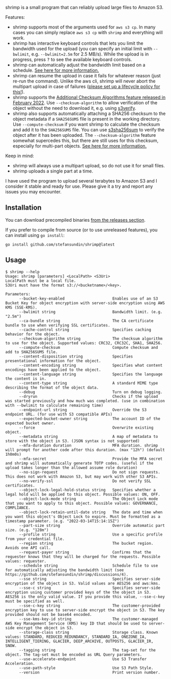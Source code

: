 shrimp is a small program that can reliably upload large files to Amazon S3.

Features:
- shrimp supports most of the arguments used for `aws s3 cp`. In many cases you can simply replace `aws s3 cp` with `shrimp` and everything will work.
- shrimp has interactive keyboard controls that lets you limit the bandwidth used for the upload (you can specify an initial limit with `--bwlimit`, e.g. `--bwlimit=2.5m` for 2.5 MB/s). While the upload is in progress, press <kbd>?</kbd> to see the available keyboard controls.
- shrimp can automatically adjust the bandwidth limit based on a schedule. [See here for more information.](https://github.com/stefansundin/s3sha256sum/discussions/4)
- shrimp can resume the upload in case it fails for whatever reason (just re-run the command). Unlike the aws cli, shrimp will never abort the multipart upload in case of failures ([please set up a lifecycle policy for this!](https://aws.amazon.com/blogs/aws-cloud-financial-management/discovering-and-deleting-incomplete-multipart-uploads-to-lower-amazon-s3-costs/)).
- shrimp supports the [Additional Checksum Algorithms feature released in February 2022](https://aws.amazon.com/blogs/aws/new-additional-checksum-algorithms-for-amazon-s3/). Use `--checksum-algorithm` to allow verification of the object without the need to download it, e.g. using [s3verify](https://github.com/stefansundin/s3verify).
- shrimp also supports automatically attaching a SHA256 checksum to the object metadata if a `SHA256SUMS` file is present in the working directory. Use `--compute-checksum` if you want shrimp to calculate the checksum and add it to the `SHA256SUMS` file. You can use [s3sha256sum](https://github.com/stefansundin/s3sha256sum) to verify the object after it has been uploaded. The `--checksum-algorithm` feature somewhat supercedes this, but there are still uses for this checksum, especially for multi-part objects. [See here for more information.](https://github.com/stefansundin/s3sha256sum/discussions/1)

Keep in mind:
- shrimp will always use a multipart upload, so do not use it for small files.
- shrimp uploads a single part at a time.

I have used the program to upload several terabytes to Amazon S3 and I consider it stable and ready for use. Please give it a try and report any issues you may encounter.

## Installation

You can download precompiled binaries [from the releases section](https://github.com/stefansundin/shrimp/releases/latest).

If you prefer to compile from source (or to use unreleased features), you can install using `go install`:

```
go install github.com/stefansundin/shrimp@latest
```

## Usage

```
$ shrimp --help
Usage: shrimp [parameters] <LocalPath> <S3Uri>
LocalPath must be a local file.
S3Uri must have the format s3://<bucketname>/<key>.

Parameters:
      --bucket-key-enabled                     Enables use of an S3 Bucket Key for object encryption with server-side encryption using AWS KMS (SSE-KMS).
      --bwlimit string                         Bandwidth limit. (e.g. "2.5m")
      --ca-bundle string                       The CA certificate bundle to use when verifying SSL certificates.
      --cache-control string                   Specifies caching behavior for the object.
      --checksum-algorithm string              The checksum algorithm to use for the object. Supported values: CRC32, CRC32C, SHA1, SHA256.
      --compute-checksum                       Compute checksum and add to SHA256SUMS file.
      --content-disposition string             Specifies presentational information for the object.
      --content-encoding string                Specifies what content encodings have been applied to the object.
      --content-language string                Specifies the language the content is in.
      --content-type string                    A standard MIME type describing the format of the object data.
      --debug                                  Turn on debug logging.
      --dryrun                                 Checks if the upload was started previously and how much was completed. (use in combination with --bwlimit to calculate remaining time)
      --endpoint-url string                    Override the S3 endpoint URL. (for use with S3 compatible APIs)
      --expected-bucket-owner string           The account ID of the expected bucket owner.
      --force                                  Overwrite existing object.
      --metadata string                        A map of metadata to store with the object in S3. (JSON syntax is not supported)
      --mfa-duration duration                  MFA duration. shrimp will prompt for another code after this duration. (max "12h") (default 1h0m0s)
      --mfa-secret                             Provide the MFA secret and shrimp will automatically generate TOTP codes. (useful if the upload takes longer than the allowed assume role duration)
      --no-sign-request                        Do not sign requests. This does not work with Amazon S3, but may work with other S3 APIs.
      --no-verify-ssl                          Do not verify SSL certificates.
      --object-lock-legal-hold-status string   Specifies whether a legal hold will be applied to this object. Possible values: ON, OFF.
      --object-lock-mode string                The Object Lock mode that you want to apply to this object. Possible values: GOVERNANCE, COMPLIANCE.
      --object-lock-retain-until-date string   The date and time when you want this object's Object Lock to expire. Must be formatted as a timestamp parameter. (e.g. "2022-03-14T15:14:15Z")
      --part-size string                       Override automatic part size. (e.g. "128m")
      --profile string                         Use a specific profile from your credential file.
      --region string                          The bucket region. Avoids one API call.
      --request-payer string                   Confirms that the requester knows that they will be charged for the requests. Possible values: requester.
      --schedule string                        Schedule file to use for automatically adjusting the bandwidth limit (see https://github.com/stefansundin/shrimp/discussions/4).
      --sse string                             Specifies server-side encryption of the object in S3. Valid values are AES256 and aws:kms.
      --sse-c string                           Specifies server-side encryption using customer provided keys of the the object in S3. AES256 is the only valid value. If you provide this value, --sse-c-key must be specified as well.
      --sse-c-key string                       The customer-provided encryption key to use to server-side encrypt the object in S3. The key provided should not be base64 encoded.
      --sse-kms-key-id string                  The customer-managed AWS Key Management Service (KMS) key ID that should be used to server-side encrypt the object in S3.
      --storage-class string                   Storage class. Known values: STANDARD, REDUCED_REDUNDANCY, STANDARD_IA, ONEZONE_IA, INTELLIGENT_TIERING, GLACIER, DEEP_ARCHIVE, OUTPOSTS, GLACIER_IR, SNOW.
      --tagging string                         The tag-set for the object. The tag-set must be encoded as URL Query parameters.
      --use-accelerate-endpoint                Use S3 Transfer Acceleration.
      --use-path-style                         Use S3 Path Style.
      --version                                Print version number.
```

